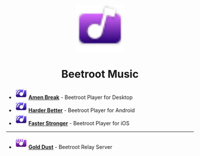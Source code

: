 <p align="center"><img src="Beetroot.svg" height=
128"></p>
<h1 align="center">Beetroot Music</h1>

- ![](BeetrootPlayer.svg) **[Amen Break](https://github.com/beetroot-music/AmenBreak)** - Beetroot Player for Desktop
- ![](BeetrootPlayer.svg) **[Harder Better](https://github.com/beetroot-music/HarderBetter)** - Beetroot Player for Android
- ![](BeetrootPlayer.svg) **[Faster Stronger](https://github.com/beetroot-music/FasterStronger)** - Beetroot Player for iOS

---

- ![](BeetrootRelay.svg) **[Gold Dust](https://github.com/beetroot-music/GoldDust)** - Beetroot Relay Server
